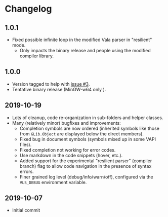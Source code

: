 # Changelog

## 1.0.1
- Fixed possible infinite loop in the modified Vala parser in "resilient" mode.
  - Only impacts the binary release and people using the modified compiler library.

## 1.0.0
- Version tagged to help with [issue #3](https://github.com/philippejer/vala-language-server-alpha/issues/3).
- Tentative binary release (MinGW-w64 only ).

## 2019-10-19
- Lots of cleanup, code re-organization in sub-folders and helper classes.
- Many (relatively minor) bugfixes and improvements:
  - Completion symbols are now ordered (inherited symbols like those from `GLib.Object` are displayed below the direct members).
  - Fixed bug in document symbols (symbols mixed up in some VAPI files).
  - Fixed completion not working for error codes.
  - Use markdown in the code snippets (hover, etc.).
  - Added support for the experimental "resilient parser" (compiler branch) flag to allow code navigation in the presence of syntax errors.  
  - Finer grained log level (debug/info/warn/off), configured via the `VLS_DEBUG` environment variable.

## 2019-10-07
- Initial commit
